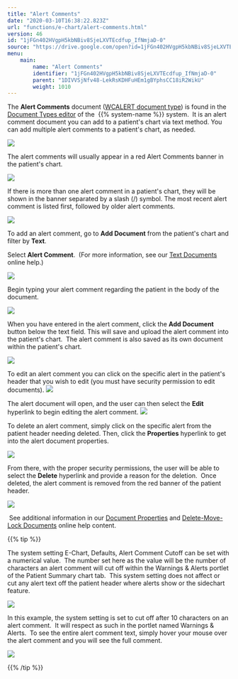 ```yaml
---
title: "Alert Comments"
date: "2020-03-10T16:38:22.823Z"
url: "functions/e-chart/alert-comments.html"
version: 46
id: "1jFGn402HVgpH5kbNBiv8SjeLXVTEcdfup_IfNmjaD-0"
source: "https://drive.google.com/open?id=1jFGn402HVgpH5kbNBiv8SjeLXVTEcdfup_IfNmjaD-0"
menu:
    main:
        name: "Alert Comments"
        identifier: "1jFGn402HVgpH5kbNBiv8SjeLXVTEcdfup_IfNmjaD-0"
        parent: "1DIVVSjNfv48-LekRsKDHFuHEm1gBYphsCC18iR2WikU"
        weight: 1010
---
```

The **Alert Comments** document ([WCALERT document type](https://system/?f=chart&s=dteditor&t=Document+Types&tabmodule=admin&dtopp=dtview&dtsopp=dt_val&doc_type=WCALERT)) is found in the [Document Types editor](https://system/?f=chart&s=dteditor&t=Document+Types&tabmodule=admin&tabselect=Document+Types) of the  {{% system-name %}} system.  It is an alert comment document you can add to a patient's chart via text method. You can add multiple alert comments to a patient's chart, as needed.



![](alert-comments.images/image7.png)



The alert comments will usually appear in a red Alert Comments banner in the patient's chart.



![](alert-comments.images/image11.png)



If there is more than one alert comment in a patient's chart, they will be shown in the banner separated by a slash (/) symbol. The most recent alert comment is listed first, followed by older alert comments.



![](alert-comments.images/image4.png)



To add an alert comment, go to **Add Document** from the patient's chart and filter by **Text**.

Select **Alert Comment**.  (For more information, see our [Text Documents](../document-management/documents-and-forms/text-documents.html) online help.)



![](alert-comments.images/image5.png)



Begin typing your alert comment regarding the patient in the body of the document.



![](alert-comments.images/image12.png)



When you have entered in the alert comment, click the **Add Document** button below the text field. This will save and upload the alert comment into the patient's chart.  The alert comment is also saved as its own document within the patient's chart.



![](alert-comments.images/image6.png)



To edit an alert comment you can click on the specific alert in the patient's header that you wish to edit (you must have security permission to edit documents).  ![](alert-comments.images/image3.png)



The alert document will open, and the user can then select the **Edit** hyperlink to begin editing the alert comment.  ![](alert-comments.images/image1.png)



To delete an alert comment, simply click on the specific alert from the patient header needing deleted. Then, click the **Properties** hyperlink to get into the alert document properties.



![](alert-comments.images/image9.png)



From there, with the proper security permissions, the user will be able to select the **Delete** hyperlink and provide a reason for the deletion.  Once deleted, the alert comment is removed from the red banner of the patient header.



![](alert-comments.images/image10.png)



 See additional information in our [Document Properties](../document-management/documents-and-forms/document-properties.html) and [Delete-Move-Lock Documents](../document-management/documents-and-forms/delete-move-lock-documents.html) online help content.

{{% tip %}}

The system setting E-Chart, Defaults, Alert Comment Cutoff can be set with a numerical value.  The number set here as the value will be the number of characters an alert comment will cut off within the Warnings & Alerts portlet of the Patient Summary chart tab.  This system setting does not affect or cut any alert text off the patient header where alerts show or the sidechart feature.



![](alert-comments.images/image8.png)



In this example, the system setting is set to cut off after 10 characters on an alert comment.  It will respect as such in the portlet named Warnings & Alerts.  To see the entire alert comment text, simply hover your mouse over the alert comment and you will see the full comment.



![](alert-comments.images/image2.png)





{{% /tip %}}


